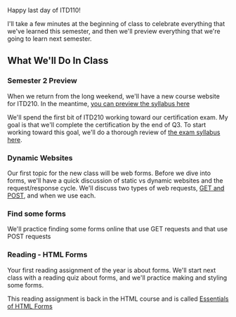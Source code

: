 Happy last day of ITD110! 

I'll take a few minutes at the beginning of class to celebrate everything that
we've learned this semester, and then we'll preview everything that we're going
to learn next semester.

## What We'll Do In Class

### Semester 2 Preview

When we return from the long weekend, we'll have a new course website for
ITD210. In the meantime, [you can preview the syllabus
here](../../itd210/info/S_25_ITD210.pdf)

We'll spend the first bit of ITD210 working toward our certification exam. My
goal is that we'll complete the certification by the end of Q3. To start working
toward this goal, we'll do a thorough review of [the exam syllabus
here](https://js.institute/wde-exam-syllabus).

### Dynamic Websites

Our first topic for the new class will be web forms. Before we dive into forms, 
we'll have a quick discussion of static vs dynamic websites and the
request/response cycle. We'll discuss two types of web requests, 
[GET and POST](https://en.wikipedia.org/wiki/HTTP#Request_methods), and when we use each.

### Find some forms

We'll practice finding some forms online that use GET requests and that use POST requests

### Reading - HTML Forms

Your first reading assignment of the year is about forms. We'll start next class
with a reading quiz about forms, and we'll practice making and styling some
forms.

This reading assignment is back in the HTML course and is called 
[Essentials of HTML Forms](https://edube.org/learn/web-dev-ess-html/essentials-of-html-forms-1)

